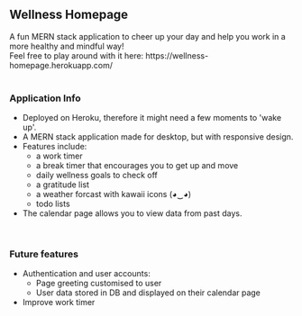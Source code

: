 
<h2>Wellness Homepage </h2>
A fun MERN stack application to cheer up your day and help you work in a more healthy and mindful way! 
<br> 
Feel free to play around with it here: https://wellness-homepage.herokuapp.com/
<br><br>

<h3> Application Info </h3>
<ul>
    <li> Deployed on Heroku, therefore it might need a few moments to 'wake up'.
    <li> A MERN stack application made for desktop, but with responsive design. 
    <li> Features include: 
    <ul>
        <li>a work timer
        <li>a break timer that encourages you to get up and move
        <li>daily wellness goals to check off
        <li>a gratitude list
        <li>a weather forcast with kawaii icons (◕‿◕)
        <li>todo lists 
    </ul>
    <li> The calendar page allows you to view data from past days. 
</ul>
<br>

<h3> Future features </h3>
<ul>
    <li>Authentication and user accounts:
    <ul> 
        <li> Page greeting customised to user 
        <li> User data stored in DB and displayed on their calendar page 
    </ul>
    <li>Improve work timer
</ul>